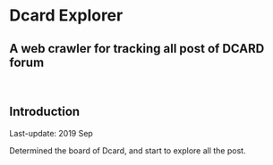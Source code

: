 # Dcard Explorer
## A web crawler for tracking all post of DCARD forum

<br>

## Introduction
Last-update: 2019 Sep

Determined the board of Dcard, and start to explore all the post.